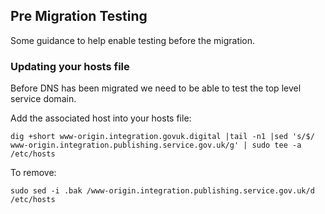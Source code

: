 ## Pre Migration Testing

Some guidance to help enable testing before the migration.

### Updating your hosts file

Before DNS has been migrated we need to be able to test the top level service domain.

Add the associated host into your hosts file:

`dig +short www-origin.integration.govuk.digital |tail -n1 |sed 's/$/ www-origin.integration.publishing.service.gov.uk/g' | sudo tee -a /etc/hosts`

To remove:

`sudo sed -i .bak /www-origin.integration.publishing.service.gov.uk/d /etc/hosts`
